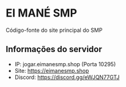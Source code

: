# EI MANÉ SMP
Código-fonte do site principal do SMP
## Informações do servidor
- IP: jogar.eimanesmp.shop (Porta 10295)
- Site: https://eimanesmp.shop
- Discord: https://discord.gg/eWJQN77GTJ
